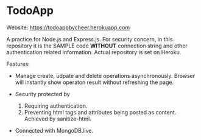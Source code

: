 # TodoApp
Website: https://todoappbycheer.herokuapp.com

A practice for Node.js and Express.js. For security concern, in this repository it is the SAMPLE code **WITHOUT** connection string and other authentication related information. Actual repository is set on Heroku.

Features:
- Manage create, udpate and delete operations asynchronously. Browser will instantly show operaton result without refreshing the page.

- Security protected by 
	1. Requiring authentication.
	2. Preventing html tags and attributes being posted as content. Achieved by sanitize-html.

-  Connected with MongoDB.live.
